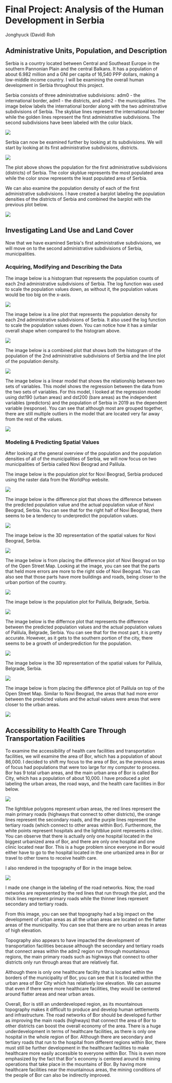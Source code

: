 # Final Project: Analysis of the Human Development in Serbia 

Jonghyuck (David) Roh 

## Administrative Units, Population, and Description 

Serbia is a country located between Central and Southeast Europe in the southern Pannonian Plain and the central Balkans. It has a population of about 6.982 million and a GNI per capita of 16,540 PPP dollars, making a low-middle income country. I will be examining the overall human development in Serbia throughout this project. 

Serbia consists of three administrative subdivisions: adm0 - the international border, adm1 - the districts, and adm2 - the municipalities. The image below labels the international border along with the two adminstrative subdivisions of Serbia. The skyblue lines represent the international border while the golden lines represent the first administrative subdivisions. The second subdivisions have been labeled with the color black. 

![](serbia.png)

Serbia can now be examined further by looking at its subdivisions. We will start by looking at its first administrative subdivisions, districts. 

![](srb_pop19.png)

The plot above shows the population for the first administrative subdivisions (districts) of Serbia. The color skyblue represents the most populated area while the color snow represents the least populated area of Serbia. 

We can also examine the population density of each of the first administrative subdivisions. I have created a barplot labeling the population densities of the districts of Serbia and combined the barplot with the previous plot below. 

![](Serbia2019.png)

## Investigating Land Use and Land Cover 

Now that we have examined Serbia's first administrative subdivisions, we will move on to the second administrative subdivisions of Serbia, municipalities. 

### Acquiring, Modifying and Describing the Data

The image below is a histogram that represents the population counts of each 2nd administrative subdivisions of Serbia. The log function was used to scale the population values down, as without it, the population values would be too big on the x-axis.

![](SerbiaP2pt1histogram.png)

The image below is a line plot that represents the population density for each 2nd administrative subdivisions of Serbia. It also used the log function to scale the population values down. You can notice how it has a similar overall shape when compared to the histogram above. 

![](SerbiaP2pt1density.png)

The image below is a combined plot that shows both the histogram of the population of the 2nd administrative subdivisions of Serbia and the line plot of the population density.

![](SerbiaP2pt1combined.png)

The image below is a linear model that shows the relationship between two sets of variables. This model shows the regression between the data from the two sets of variables. For this model, I looked at the regression model using dst190 (urban areas) and dst200 (bare areas) as the independent variables (predictors) and the population of Serbia in 2019 as the dependent variable (response). You can see that although most are grouped together, there are still multiple outliers in the model that are located very far away from the rest of the values. 

![](SerbiaP2pt1dst190anddst200.png)

### Modeling & Predicting Spatial Values

After looking at the general overview of the population and the population densities of all of the municipalities of Serbia, we will now focus on two municipalities of Serbia called Novi Beograd and Palilula. 

The image below is the population plot for Novi Beograd, Serbia produced using the raster data from the WorldPop website. 

![](Novi_Beograd_pop_plot.png) 

The image below is the difference plot that shows the difference between the predicted population value and the actual population value of Novi Beograd, Serbia. You can see that for the right half of Novi Beograd, there seems to be a tendency to underpredict the population values. 

![](Novi_Beograd_diff_plot.png)

The image below is the 3D representation of the spatial values for Novi Beograd, Serbia. 

![](3DNoviBeograd.jpeg) 

The image below is from placing the difference plot of Novi Beograd on top of the Open Street Map. Looking at the image, you can see that the parts that held more errors are more to the right side of Novi Beograd. You can also see that those parts have more buildings and roads, being closer to the urban portion of the country.  

![](Novi_Beograd_diffPlotonOpenStreetMap.png) 

The image below is the population plot for Palilula, Belgrade, Serbia.  

![](Palilula_pop_plot.png) 

The image below is the differnce plot that represents the difference between the predicted population values and the actual population values of Palilula, Belgrade, Serbia. You can see that for the most part, it is pretty accurate. However, as it gets to the southern portion of the city, there seems to be a growth of underprediction for the population. 

![](Palilula_diff_plot.png) 

The image below is the 3D representation of the spatial values for Palilula, Belgrade, Serbia. 

![](3DPalilula.jpeg) 

The image below is from placing the difference plot of Palilula on top of the Open Street Map. Similar to Novi Beograd, the areas that had more error between the predicted values and the actual values were areas that were closer to the urban areas. 

![](Palilula_diffPlotonOpenStreetMap.png) 

## Accessibility to Health Care Through Transportation Facilities

To examine the accessibility of health care facilities and transportation facilities, we will examine the area of Bor, which has a population of about 86,000. I decided to shift my focus to the area of Bor, as the previous areas of focus had populations that were too large for my computer to process. Bor has 9 total urban areas, and the main urban area of Bor is called Bor City, which has a population of about 10,000. I have produced a plot labeling the urban areas, the road ways, and the health care facilities in Bor below. 

![](Bor_hcf_with_density.png)

The lightblue polygons represent urban areas, the red lines represent the main primary roads (highways that connect to other districts), the orange lines represent the secondary roads, and the purple lines represent the tertiary roads (which connect to other areas within Bor). Furthermore, the white points represent hospitals and the lightblue point represents a clinic. You can observe that there is actually only one hospital located in the biggest urbanized area of Bor, and there are only one hospital and one clinic located near Bor. This is a huge problem since everyone in Bor would either have to go to the hospital located in the one urbanized area in Bor or travel to other towns to receive health care. 

I also rendered in the topography of Bor in the image below. 

![](borfinal3D3.png) 

I made one change in the labeling of the road networks. Now, the road networks are represented by the red lines that run through the plot, and the thick lines represent primary roads while the thinner lines represent secondary and tertiary roads.

From this image, you can see that topography had a big impact on the development of urban areas as all the urban areas are located on the flatter areas of the municipality. You can see that there are no urban areas in areas of high elevation. 

Topography also appears to have impacted the development of transportation facilities because although the secondary and tertiary roads that connect areas within the adm2 region run through mountainous regions, the main primary roads such as highways that connect to other districts only run through areas that are relatively flat. 

Although there is only one healthcare facility that is located within the borders of the municipality of Bor, you can see that it is located within the urban area of Bor City which has relatively low elevation. We can assume that even if there were more healthcare facilities, they would be centered around flatter areas and near urban areas. 

Overall, Bor is still an underdeveloped region, as its mountainous topography makes it difficult to produce and develop human settlements and infrastructure. The road networks of Bor should be developed further as improving the main roads (highways) that connect the area of Bor to other districts can boost the overall economy of the area. There is a huge underdevelopment in terms of healthcare facilities, as there is only one hospital in the whole region of Bor. Although there are secondary and tertiary roads that run to the hospital from different regions within Bor, there must still be further development in the healthcare facilities to make healthcare more easily accessible to everyone within Bor. This is even more emphasized by the fact that Bor's economy is centered around its mining operations that take place in the mountains of Bor. By having more healthcare facilities near the mountainous areas, the mining conditions of the people of Bor can also be indirectly improved. 




